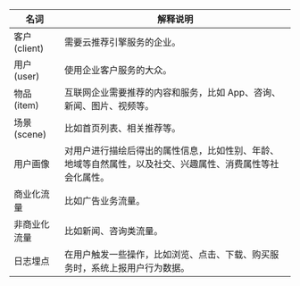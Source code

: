 | 名词 | 解释说明 | 
|---------|----------------------------|
| 客户(client) | 需要云推荐引擎服务的企业。 | 
| 用户(user) | 使用企业客户服务的大众。 |
| 物品(item) | 互联网企业需要推荐的内容和服务，比如 App、咨询、新闻、图片、视频等。 |
| 场景(scene) | 比如首页列表、相关推荐等。 |
| 用户画像 | 对用户进行描绘后得出的属性信息，比如性别、年龄、地域等自然属性，以及社交、兴趣属性、消费属性等社会化属性。 |
| 商业化流量 | 比如广告业务流量。 |
| 非商业化流量 | 比如新闻、咨询类流量。 |
| 日志埋点 | 在用户触发一些操作，比如浏览、点击、下载、购买服务时，系统上报用户行为数据。 |
